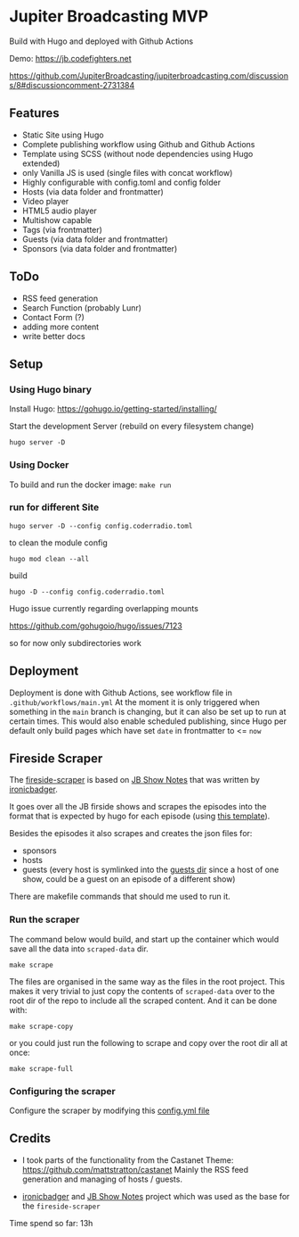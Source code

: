 # Jupiter Broadcasting MVP

Build with Hugo and deployed with Github Actions

Demo: https://jb.codefighters.net

https://github.com/JupiterBroadcasting/jupiterbroadcasting.com/discussions/8#discussioncomment-2731384

## Features

* Static Site using Hugo
* Complete publishing workflow using Github and Github Actions
* Template using SCSS (without node dependencies using Hugo extended)
* only Vanilla JS is used (single files with concat workflow)
* Highly configurable with config.toml and config folder
* Hosts (via data folder and frontmatter)
* Video player
* HTML5 audio player
* Multishow capable
* Tags (via frontmatter)
* Guests (via data folder and frontmatter)
* Sponsors (via data folder and frontmatter)

## ToDo

* RSS feed generation
* Search Function (probably Lunr)
* Contact Form (?)
* adding more content
* write better docs

## Setup

### Using Hugo binary

Install Hugo: https://gohugo.io/getting-started/installing/

Start the development Server (rebuild on every filesystem change)

`hugo server -D`

### Using Docker

To build and run the docker image:
`make run`

### run for different Site

`hugo server -D --config config.coderradio.toml`

to clean the module config

`hugo mod clean --all`


build

`hugo -D --config config.coderradio.toml`

Hugo issue currently regarding overlapping mounts

https://github.com/gohugoio/hugo/issues/7123

so for now only subdirectories work

## Deployment

Deployment is done with Github Actions, see workflow file in `.github/workflows/main.yml`
At the moment it is only triggered when something in the `main` branch is changing, but it can also be set up to run at certain times.
This would also enable scheduled publishing, since Hugo per default only build pages which have set `date` in frontmatter to <= `now`


## Fireside Scraper

The [fireside-scraper](./fireside-scraper/) is based on [JB Show Notes](https://github.com/selfhostedshow/show-notes) that was written by [ironicbadger](https://github.com/ironicbadger).

It goes over all the JB firside shows and scrapes the episodes into the format that is expected by hugo for each episode (using [this template](./fireside-scraper/src/templates/episode.md.j2)).

Besides the episodes it also scrapes and creates the json files for:

- sponsors
- hosts
- guests (every host is symlinked into the [guests dir](./data/guests/) since a host of one show, could be a guest on an episode of a different show)

There are makefile commands that should me used to run it.

### Run the scraper

The command below would build, and start up the container which would save all the data into `scraped-data` dir.

```
make scrape
```

The files are organised in the same way as the files in the root project. This makes it very trivial to just copy the contents of `scraped-data` over to the root dir of the repo to include all the scraped content. And it can be done with:

```
make scrape-copy
```

or you could just run the following to scrape and copy over the root dir all at once:

```
make scrape-full
```

### Configuring the scraper

Configure the scraper by modifying this [config.yml file](./fireside-scraper/src/config.yml)

## Credits

- I took parts of the functionality from the Castanet Theme: https://github.com/mattstratton/castanet
Mainly the RSS feed generation and managing of hosts / guests.

- [ironicbadger](https://github.com/ironicbadger) and [JB Show Notes](https://github.com/selfhostedshow/show-notes) project which was used as the base for the `fireside-scraper`

Time spend so far: 13h
